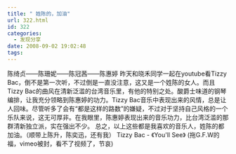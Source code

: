 ```yaml
---
title: " 姓陈的，加油"
url: 322.html
id: 322
categories:
  - 发现分享
date: 2008-09-02 19:02:48
tags:
---
```


陈绮贞——陈珊妮——陈冠茜——陈惠婷 昨天和晓禾同学一起在youtube看Tizzy Bac，倒不是第一次听，不过倒是一直没注意，这又是一个姓陈的女人。而且Tizzy Bac的曲风在清新泛滥的台湾音乐里，有他的特别之处。酸爵士味道的钢琴编排，让我充分领略到陈惠婷的功力。Tizzy Bac音乐中表现出来的风情，总是让人回味。尽管听多了会有“都是这样的路数”的嫌疑，不过对于坚持自己风格的一个乐队来说，这无可厚非。在我眼里，陈惠婷表现出来的音乐功力，比台湾泛滥的那群清新独立派，实在强出不少。 总之，以上这些都是我喜欢的音乐人，姓陈的都加油。（顺带上陈升，陈奕迅，还有我） Tizzy Bac - 《You'll See》 (拖G.F.W的福，vimeo被封，看不了视频了，节哀)